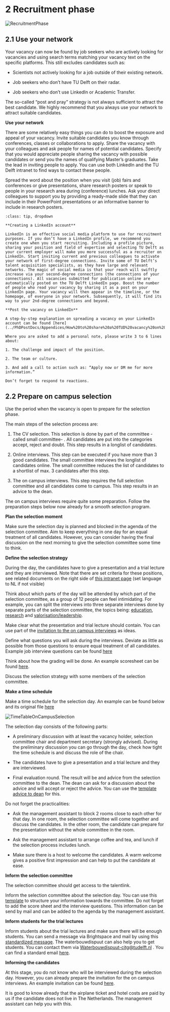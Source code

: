 # 2 Recruitment phase

![RecruitmentPhase](../HigherFunctions/Appendices/2Recruitment.PNG)

## 2.1 Use your network 

Your vacancy can now be found by job seekers who are actively looking for vacancies and using search terms matching your vacancy text on the specific platforms. This still excludes candidates such as:  

* Scientists not actively looking for a job outside of their existing network. 

* Job seekers who don’t have TU Delft on their radar. 

* Job seekers who don’t use LinkedIn or Academic Transfer. 


The so-called “post and pray” strategy is not always sufficient to attract the best candidate. We highly recommend that you always use your network to attract suitable candidates. 

**Use your network**

There are some relatively easy things you can do to boost the exposure and appeal of your vacancy. Invite suitable candidates you know through conferences, classes or collaborations to apply. Share the vacancy with your colleagues and ask people for names of potential candidates. Specify that you would appreciate people sharing the vacancy with possible candidates or send you the names of qualifying Master’s graduates. Take the lead in inviting people to apply. You can use both LinkedIn and the TU Delft intranet to find ways to contact these people.

Spread the word about the position when you visit (job) fairs and conferences or give presentations, share research posters or speak to people in your research area during (conference) lunches. Ask your direct colleagues to support you by providing a ready-made slide that they can include in their PowerPoint presentations or an informative banner to include in research posters.  

```{admonition} Using LinkedIn
:class: tip, dropdown

**Creating a LinkedIn account**

LinkedIn is an effective social media platform to use for recruitment purposes. If you don’t have a LinkedIn profile, we recommend you create one when you start recruiting. Including a profile picture, sharing your position and field of expertise and selecting TU Delft as your current employer will make you more successful as a recruiter on LinkedIn. Start inviting current and previous colleagues to activate your network of first-degree connections. Invite some of TU Delft’s talent acquisition specialists, as they have large and relevant networks. The magic of social media is that your reach will swiftly increase via your second-degree connections (the connections of your connections). All vacancies submitted for publication online are automatically posted on the TU Delft LinkedIn page. Boost the number of people who read your vacancy by sharing it as a post on your LinkedIn page. Your vacancy will then appear in the timeline, or the homepage, of everyone in your network. Subsequently, it will find its way to your 2nd-degree connections and beyond.  

**Post the vacancy on LinkedIn**

A step-by-step explanation on spreading a vacancy on your LinkedIn account can be found [here](../PhDPostDocs/Appendices/How%20to%20share%20a%20TUD%20vacancy%20on%20LinkedIn%20the%20right%20way.pdf) 

Where you are asked to add a personal note, please write 3 to 6 lines about:  

1. The challenge and impact of the position. 

2. The team or culture.  

3. And add a call to action such as: “Apply now or DM me for more information.” 

Don’t forget to respond to reactions. 
```

## 2.2 Prepare on campus selection 

Use the period when the vacancy is open to prepare for the selection phase. 

The main steps of the selection process are: 

1. The CV selection. This selection is done by part of the committee -called small committee- . All candidates are put into the categories accept, reject and doubt. This step results in a longlist of candidates.  

2. Online interviews. This step can be executed if you have more than 3 good candidates. The small committee interviews the longlist of candidates online. The small committee reduces the list of candidates to a shortlist of max. 3 candidates after this step. 

3. The on campus interviews. This step requires the full selection committee and all candidates come to campus. This step results in an advice to the dean. 

The on campus interviews require quite some preparation. Follow the preparation steps below now already for a smooth selection program. 

**Plan the selection moment**

Make sure the selection day is planned and blocked in the agenda of the selection committee. Aim to keep everything in one day for an equal treatment of all candidates. However, you can consider having the final discussion on the next morning to give the selection committee some time to think. 

**Define the selection strategy**

During the day, the candidates have to give a presentation and a trial lecture and they are interviewed. Note that there are set criteria for these positions, see related documents on the right side of [this intranet page](https://intranet.tudelft.nl/-/performance-wp-criteria?p_l_back_url=%2Fsearch%3Fq%3Dwp%2Bcriteria) (set language to NL if not visible) 

Think about which parts of the day will be attended by which part of the selection committee, as a group of 12 people can feel intimidating. For example, you can split the interviews into three separate interviews done by separate parts of the selection committee, the topics being: [education](../HigherFunctions/Appendices/SeparatedInterviews/SPV%20Education%20Questionaire%20-%2020221220.%20-final%20(2).docx), [research](../HigherFunctions/Appendices/SeparatedInterviews/SPV%20Research%20Questionaire%2020221220%20-%20final%20(2).docx) and [valorisation/leadership](../HigherFunctions/Appendices/SeparatedInterviews/SPV%20Leadership%20questionaire%2020221220%20-%20final%20(1).docx). 

Make clear what the presentation and trial lecture should contain. You can use part of the [invitation to the on campus interviews](../HigherFunctions/Appendices/ToCandidates_InvitationOnCampus.docx) as ideas. 

Define what questions you will ask during the interviews. Deviate as little as possible from those questions to ensure equal treatment of all candidates. Example job interview questions can be found [here](../HigherFunctions/Appendices/3.%20%20ExampleQuestons_Interviews.pdf) 

Think about how the grading will be done. An example scoresheet can be found [here](../HigherFunctions/Appendices/2.%20interview_scoresheet_ACT.docx). 

Discuss the selection strategy with some members of the selection committee. 

 

**Make a time schedule**

Make a time schedule for the selection day. An example can be found below and its original file [here](../HigherFunctions/Appendices/TimeTableSelectionDay.xlsx)

![TimeTableOnCampusSelection](../HigherFunctions/Appendices/TimeTableOnCampusSelection.PNG)

The selection day consists of the following parts: 

- A preliminary discussion with at least the vacancy holder, selection committee chair and department secretary (strongly advised). During the preliminary discussion you can go through the day, check how tight the time schedule is and discuss the role of the chair.  

- The candidates have to give a presentation and a trial lecture and they are interviewed.  

- Final evaluation round. The result will be and advice from the selection committee to the dean. The dean can ask for a discussion about the advice and will accept or reject the advice. You can use the [template advice to dean](../HigherFunctions/Appendices/ToDean_AdviceOfCommittee.docx) for this. 

Do not forget the practicalities: 

- Ask the management assistant to block 2 rooms close to each other for that day. In one room, the selection committee will come together and discuss the candidates. In the other room, the candidate can prepare for the presentation without the whole committee in the room. 

- Ask the management assistant to arrange coffee and tea, and lunch if the selection process includes lunch. 

- Make sure there is a host to welcome the candidates. A warm welcome gives a positive first impression and can help to put the candidate at ease. 

 

**Inform the selection committee**

The selection committee should get access to the talentlink. 

Inform the selection committee about the selection day. You can use this [template](../HigherFunctions/Appendices/ToSelectionCommittee_OnCampusSelection.docx) to structure your information towards the committee. Do not forget to add the score sheet and the interview questions. This information can be send by mail and can be added to the agenda by the management assistant. 

 

**Inform students for the trial lectures**

Inform students about the trial lectures and make sure there will be enough students. You can send a message via Brightspace and mail by using this [standardized message](../HigherFunctions/Appendices/ToStudents_TrialLectures.docx). The waterbouwdispuut can also help you to get students. You can contact them via Waterbouwdispuut-citg@tudelft.nl . You can find a standard email [here](../HigherFunctions/Appendices/ToWaterbouwDispuut_AskStudentsForTrialLectures.docxToWaterbouwDispuut). 

 

**Informing the candidates**

At this stage, you do not know who will be interviewed during the selection day. However, you can already prepare the invitation for the on campus interviews. An example invitation can be found [here](../HigherFunctions/Appendices/ToCandidates_InvitationOnCampus.docx). 

It is good to know already that the airplane ticket and hotel costs are paid by us if the candidate does not live in The Netherlands. The management assistant can help you with this. 

 